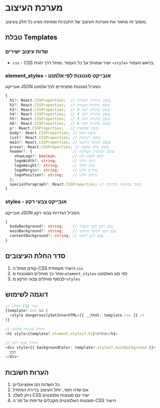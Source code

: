 # מערכת העיצוב

מסמך זה מתאר את מערכת העיצוב של התבניות ומאיפה מגיע כל חלק בעיצוב.

## טבלת Templates

### שדות עיצוב ישירים

- `css` - CSS ישיר שמוחל על כל העמוד. מוחל דרך תגית `<style>` בראש העמוד.

### element_styles - אובייקט סגנונות לפי אלמנט

אובייקט JSON המכיל סגנונות ספציפיים לכל אלמנט:

```typescript
{
  h1?: React.CSSProperties;  // עיצוב כותרות ראשיות
  h2?: React.CSSProperties;  // עיצוב כותרות משניות
  h3?: React.CSSProperties;  // עיצוב כותרות רמה 3
  h4?: React.CSSProperties;  // עיצוב כותרות רמה 4
  h5?: React.CSSProperties;  // עיצוב כותרות רמה 5
  h6?: React.CSSProperties;  // עיצוב כותרות רמה 6
  p?: React.CSSProperties;   // עיצוב פסקאות
  body?: React.CSSProperties; // עיצוב הגוף
  list?: React.CSSProperties; // עיצוב רשימות
  main?: React.CSSProperties; // עיצוב המיכל הראשי
  prose?: React.CSSProperties; // עיצוב בלוק טקסט
  header?: {                  // עיצוב הכותרת העליונה
    showLogo?: boolean;       // האם להציג לוגו
    logoWidth?: string;       // רוחב הלוגו
    logoHeight?: string;      // גובה הלוגו
    logoMargin?: string;      // שוליים ללוגו
    logoPosition?: string;    // מיקום הלוגו
  };
  specialParagraph?: React.CSSProperties; // עיצוב פסקאות מיוחדות
}
```

### styles - אובייקט צבעי רקע

אובייקט JSON המכיל הגדרות צבעי רקע:

```typescript
{
  bodyBackground?: string;    // צבע רקע לגוף העמוד
  mainBackground?: string;    // צבע רקע למיכל הראשי
  contentBackground?: string; // צבע רקע לתוכן
}
```

## סדר החלת העיצובים

1. קודם מוחל ה-CSS הישיר מעמודת `css`
2. אחר כך מוחלים הסגנונות מ-`element_styles` לפי סוג האלמנט
3. לבסוף מוחלים צבעי הרקע מ-`styles`

## דוגמה לשימוש

```typescript
// החלת CSS ישיר
{template?.css && (
  <style dangerouslySetInnerHTML={{ __html: template.css }} />
)}

// החלת סגנונות אלמנט
<h1 style={template?.element_styles?.h1}>כותרת</h1>

// החלת צבעי רקע
<div style={{ backgroundColor: template?.styles?.mainBackground }}>
  תוכן
</div>
```

## הערות חשובות

1. כל השדות הם אופציונליים
2. אם שדה חסר, יוחל העיצוב ברירת המחדל
3. ניתן לשלב CSS ישיר עם סגנונות אלמנטים
4. סגנונות האלמנטים מקבלים עדיפות על פני ה-CSS הישיר 